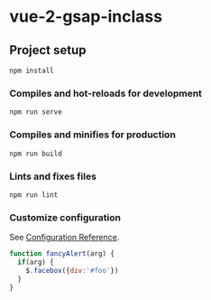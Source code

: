 # vue-2-gsap-inclass

## Project setup
```
npm install
```

### Compiles and hot-reloads for development
```
npm run serve
```

### Compiles and minifies for production
```
npm run build
```

### Lints and fixes files
```
npm run lint
```

### Customize configuration
See [Configuration Reference](https://cli.vuejs.org/config/).


```javascript
function fancyAlert(arg) {
  if(arg) {
    $.facebox({div:'#foo'})
  }
}
```
